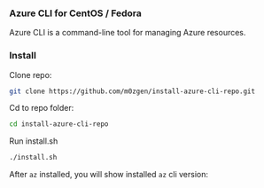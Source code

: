 ### Azure CLI for CentOS / Fedora
Azure CLI is a command-line tool for managing Azure resources.

### Install
Clone repo:
```bash
git clone https://github.com/m0zgen/install-azure-cli-repo.git
```

Cd to repo folder:
```bash
cd install-azure-cli-repo
```

Run install.sh
```bash
./install.sh
```

After `az` installed, you will show installed `az` cli version:
```bash


```